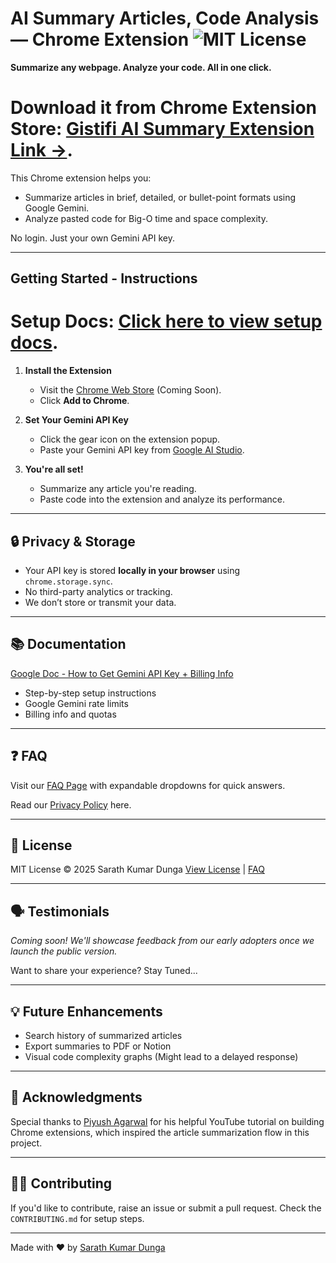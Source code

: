 # AI Summary Articles, Code Analysis — Chrome Extension ![MIT License](https://img.shields.io/badge/license-MIT-green)

**Summarize any webpage. Analyze your code. All in one click.**

# Download it from Chrome Extension Store: [Gistifi AI Summary Extension Link ->](https://chromewebstore.google.com/detail/oejfheefemcebogcabeedgikkhdgpdhg?utm_source=item-share-cb).

This Chrome extension helps you:

- Summarize articles in brief, detailed, or bullet-point formats using Google Gemini.
- Analyze pasted code for Big-O time and space complexity.

No login. Just your own Gemini API key.

---

## Getting Started - Instructions

# Setup Docs: [Click here to view setup docs](https://docs.google.com/document/d/1IrP6pYTZG0y58o51MMGygRMOtj4TVsyyz4CW-2HM5sc/edit?tab=t.0).

1. **Install the Extension**

   - Visit the [Chrome Web Store](#) (Coming Soon).
   - Click **Add to Chrome**.

2. **Set Your Gemini API Key**

   - Click the gear icon on the extension popup.
   - Paste your Gemini API key from [Google AI Studio](https://makersuite.google.com/app/apikey).

3. **You're all set!**

   - Summarize any article you're reading.
   - Paste code into the extension and analyze its performance.

---

## 🔒 Privacy & Storage

- Your API key is stored **locally in your browser** using `chrome.storage.sync`.
- No third-party analytics or tracking.
- We don’t store or transmit your data.

---

## 📚 Documentation

[Google Doc - How to Get Gemini API Key + Billing Info](https://docs.google.com/document/d/1rDcfkPIugkY8ZCy-x9b7r6iygx5ot7Wcyjj7Bp24tcY/edit?tab=t.0)

- Step-by-step setup instructions
- Google Gemini rate limits
- Billing info and quotas

---

## ❓ FAQ

Visit our [FAQ Page](https://gistifi-home.vercel.app/faq.html) with expandable dropdowns for quick answers.

Read our [Privacy Policy](https://docs.google.com/document/d/17a9Zp0bbkg_2T57FeZlP1h6QiXehRoFh5cPQuDg4gbw/edit?usp=sharing) here.

---

## 📝 License

MIT License © 2025 Sarath Kumar Dunga
[View License](./LICENSE) | [FAQ](https://gistifi-home.vercel.app/faq.html)

---

## 🗣️ Testimonials

_Coming soon! We'll showcase feedback from our early adopters once we launch the public version._

Want to share your experience? Stay Tuned...

---

## 💡 Future Enhancements

- Search history of summarized articles
- Export summaries to PDF or Notion
- Visual code complexity graphs (Might lead to a delayed response)

---

## 🙏 Acknowledgments

Special thanks to [Piyush Agarwal](https://www.youtube.com/@RoadsideCoder) for his helpful YouTube tutorial on building Chrome extensions, which inspired the article summarization flow in this project.

---

## 👨‍💻 Contributing

If you'd like to contribute, raise an issue or submit a pull request.
Check the `CONTRIBUTING.md` for setup steps.

---

Made with ❤️ by [Sarath Kumar Dunga](https://www.linkedin.com/in/sarathkumardunga)
